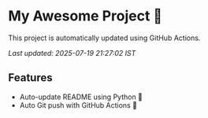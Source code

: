 # My Awesome Project 🚀

This project is automatically updated using GitHub Actions.

_Last updated: 2025-07-19 21:27:02 IST_

## Features
- Auto-update README using Python 🐍
- Auto Git push with GitHub Actions 🤖
